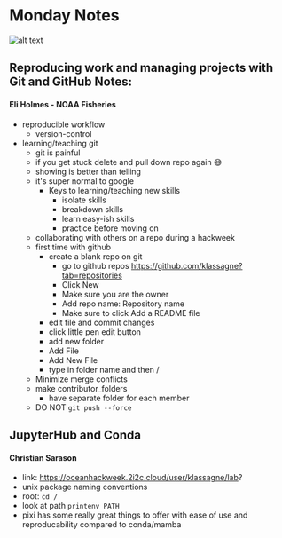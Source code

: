 # Monday Notes
![alt text](https://oceanhackweek.org/_static/logo.png)
## Reproducing work and managing projects with Git and GitHub Notes: 
#### Eli Holmes - NOAA Fisheries

- reproducible workflow
  - version-control 
- learning/teaching git
  - git is painful
  - if you get stuck delete and pull down repo again :sweat_smile:
  - showing is better than telling
  - it's super normal to google 
    - Keys to learning/teaching new skills
      - isolate skills
      - breakdown skills
      - learn easy-ish skills
      - practice before moving on
  - collaborating with others on a repo during a hackweek
  - first time with github
    - create a blank repo on git
      - go to github repos https://github.com/klassagne?tab=repositories
      - Click New
      - Make sure you are the owner
      - Add repo name: Repository name
      - Make sure to click Add a README file
    - edit file and commit changes
     - click little pen edit button
    - add new folder
     -  Add File
     -  Add New File
     -  type in folder name and then /
   -  Minimize merge conflicts
     - make contributor_folders
       - have separate folder for each member
     - DO NOT `git push --force`

## JupyterHub and Conda
#### Christian Sarason
- link: https://oceanhackweek.2i2c.cloud/user/klassagne/lab?
- unix package naming conventions
- root: `cd /`
- look at path `printenv PATH`
- pixi has some really great things to offer with ease of use and reproducability compared to conda/mamba
